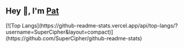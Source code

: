 <h2>Hey 👋, I'm <a href="https://www.linkedin.com/in/napat-charuphant/">Pat</a></h2>
[![Top Langs](https://github-readme-stats.vercel.app/api/top-langs/?username=SuperCipher&layout=compact)](https://github.com/SuperCipher/github-readme-stats)
